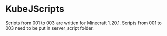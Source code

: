 # KubeJScripts

Scripts from 001 to 003 are written for Minecraft 1.20.1.
Scripts from 001 to 003 need to be put in server_script folder.
